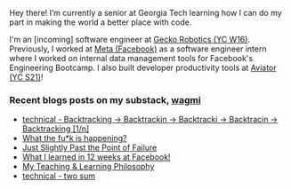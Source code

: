 Hey there! I’m currently a senior at Georgia Tech learning how I can do my part in making the world a better place with code. 

I'm an [incoming] software engineer at [Gecko Robotics (YC W16)](https://www.geckorobotics.com/). Previously, I worked at [Meta (Facebook)](https://facebook.com) as a software engineer intern where I worked on internal data management tools for Facebook's Engineering Bootcamp. I also built developer productivity tools at [Aviator (YC S21)](https://aviator.co)!

### Recent blogs posts on my substack, [wagmi](https://letswin.substack.com/)
- [technical - Backtracking -> Backtrackin -> Backtracki -> Backtracin -> Backtracking [1/n]](https://letswin.substack.com/p/technical-smack-down-backtracking)
- [What the fu*k is happening?](https://letswin.substack.com/p/what-the-fuk-is-happening)
- [Just Slightly Past the Point of Failure](https://letswin.substack.com/p/just-slightly-past-the-point-of-failure)
- [What I learned in 12 weeks at Facebook!](https://letswin.substack.com/p/what-how-much-can-you-expect-to-learn)
- [My Teaching & Learning Philosophy](https://letswin.substack.com/p/my-teaching-learning-philosophy)
- [technical - two sum](https://letswin.substack.com/p/technical-smack-down-two-sum)



<!--
**ohcnivek/ohcnivek** is a ✨ _special_ ✨ repository because its `README.md` (this file) appears on your GitHub profile.
